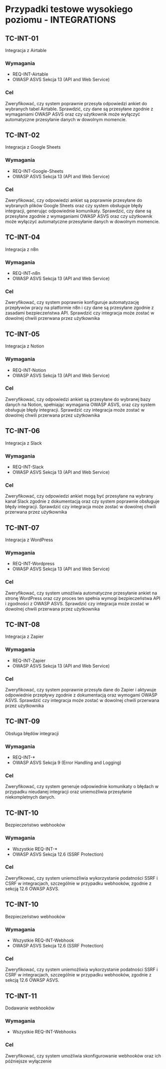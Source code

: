 # Przypadki testowe wysokiego poziomu - INTEGRATIONS

## TC-INT-01
Integracja z Airtable
### Wymagania
- REQ-INT-Airtable
- OWASP ASVS Sekcja 13 (API and Web Service)

### Cel
Zweryfikować, czy system poprawnie przesyła odpowiedzi ankiet do wybranych tabel Airtable. Sprawdzić, czy dane są przesyłane zgodnie z wymaganiami OWASP ASVS oraz czy użytkownik może wyłączyć automatyczne przesyłanie danych w dowolnym momencie.

## TC-INT-02
Integracja z Google Sheets
### Wymagania
- REQ-INT-Google-Sheets
- OWASP ASVS Sekcja 13 (API and Web Service)

### Cel
Zweryfikować, czy odpowiedzi ankiet są poprawnie przesyłane do wybranych plików Google Sheets oraz czy system obsługuje błędy integracji, generując odpowiednie komunikaty. Sprawdzić, czy dane są przesyłane zgodnie z wymaganiami OWASP ASVS oraz czy użytkownik może wyłączyć automatyczne przesyłanie danych w dowolnym momencie.


## TC-INT-04
Integracja z n8n
### Wymagania
- REQ-INT-n8n
- OWASP ASVS Sekcja 13 (API and Web Service)

### Cel
Zweryfikować, czy system poprawnie konfiguruje automatyzację przepływów pracy na platformie n8n i czy dane są przesyłane zgodnie z zasadami bezpieczeństwa API. Sprawdzić czy integracja może zostać w dowolnej chwili przerwana przez użytkownika


## TC-INT-05
Integracja z Notion
### Wymagania
- REQ-INT-Notion
- OWASP ASVS Sekcja 13 (API and Web Service)

### Cel
Zweryfikować, czy odpowiedzi ankiet są przesyłane do wybranej bazy danych na Notion, spełniając wymagania OWASP ASVS, oraz czy system obsługuje błędy integracji. Sprawdzić czy integracja może zostać w dowolnej chwili przerwana przez użytkownika



## TC-INT-06
Integracja z Slack
### Wymagania
- REQ-INT-Slack
- OWASP ASVS Sekcja 13 (API and Web Service)

### Cel
Zweryfikować, czy odpowiedzi ankiet mogą być przesyłane na wybrany kanał Slack zgodnie z dokumentacją oraz czy system poprawnie obsługuje błędy integracji. Sprawdzić czy integracja może zostać w dowolnej chwili przerwana przez użytkownika



## TC-INT-07
Integracja z WordPress
### Wymagania
- REQ-INT-Wordpress
- OWASP ASVS Sekcja 13 (API and Web Service)

### Cel
Zweryfikować, czy system umożliwia automatyczne przesyłanie ankiet na stronę WordPress oraz czy proces ten spełnia wymogi bezpieczeństwa API i zgodności z OWASP ASVS. Sprawdzić czy integracja może zostać w dowolnej chwili przerwana przez użytkownika



## TC-INT-08
Integracja z Zapier
### Wymagania
- REQ-INT-Zapier
- OWASP ASVS Sekcja 13 (API and Web Service)

### Cel
Zweryfikować, czy system poprawnie przesyła dane do Zapier i aktywuje odpowiednie przepływy zgodnie z dokumentacją oraz wymogami OWASP ASVS. Sprawdzić czy integracja może zostać w dowolnej chwili przerwana przez użytkownika


## TC-INT-09
Obsługa błędów integracji
### Wymagania
- REQ-INT-*
- OWASP ASVS Sekcja 9 (Error Handling and Logging)

### Cel
Zweryfikować, czy system generuje odpowiednie komunikaty o błędach w przypadku nieudanej integracji oraz uniemożliwia przesyłanie niekompletnych danych.


## TC-INT-10
Bezpieczeństwo webhooków
### Wymagania
- Wszystkie REQ-INT-*
- OWASP ASVS Sekcja 12.6 (SSRF Protection)

### Cel
Zweryfikować, czy system uniemożliwia wykorzystanie podatności SSRF i CSRF w integracjach, szczególnie w przypadku webhooków, zgodnie z sekcją 12.6 OWASP ASVS.

## TC-INT-10
Bezpieczeństwo webhooków
### Wymagania
- Wszystkie REQ-INT-Webhook
- OWASP ASVS Sekcja 12.6 (SSRF Protection)

### Cel
Zweryfikować, czy system uniemożliwia wykorzystanie podatności SSRF i CSRF w integracjach, szczególnie w przypadku webhooków, zgodnie z sekcją 12.6 OWASP ASVS.

## TC-INT-11
Dodawanie webhooków
### Wymagania
- Wszystkie REQ-INT-Webhooks
### Cel
Zweryfikować, czy system umożliwia skonfigurowanie webhooków oraz ich późniejsze wyłączenie